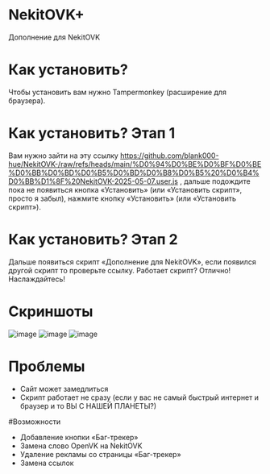 # NekitOVK+
Дополнение для NekitOVK
# Как установить?
Чтобы установить вам нужно Tampermonkey (расширение для браузера).
# Как установить? Этап 1
Вам нужно зайти на эту ссылку https://github.com/blank000-hue/NekitOVK-/raw/refs/heads/main/%D0%94%D0%BE%D0%BF%D0%BE%D0%BB%D0%BD%D0%B5%D0%BD%D0%B8%D0%B5%20%D0%B4%D0%BB%D1%8F%20NekitOVK-2025-05-07.user.js ,
дальше подождите пока не появиться кнопка «Установить» (или «Установить скрипт», просто я забыл), нажмите кнопку «Установить» (или «Установить скрипт»).
# Как установить? Этап 2
Дальше появиться скрипт «Дополнение для NekitOVK», если появился другой скрипт то проверьте ссылку. Работает скрипт? Отлично! Наслаждайтесь!
# Скриншоты
![image](https://github.com/user-attachments/assets/5138bab5-beb1-497b-a30e-d54b64f7c11d)
![image](https://github.com/user-attachments/assets/c661c933-e781-45ef-9308-97de51b77f84)
![image](https://github.com/user-attachments/assets/d2be6b91-b266-46be-897b-0dd4520c57a2)
# Проблемы
<ul>
  <li>Сайт может замедлиться</li>
  <li>Скрипт работает не сразу (если у вас не самый быстрый интернет и браузер и то ВЫ С НАШЕЙ ПЛАНЕТЫ?)</li>
</ul>
#Возможности
<ul>
  <li>Добавление кнопки «Баг-трекер»</li>
  <li>Замена слово OpenVK на NekitOVK</li>
  <li>Удаление рекламы со страницы «Баг-трекер»</li>
  <li>Замена ссылок</li>
</ul>
